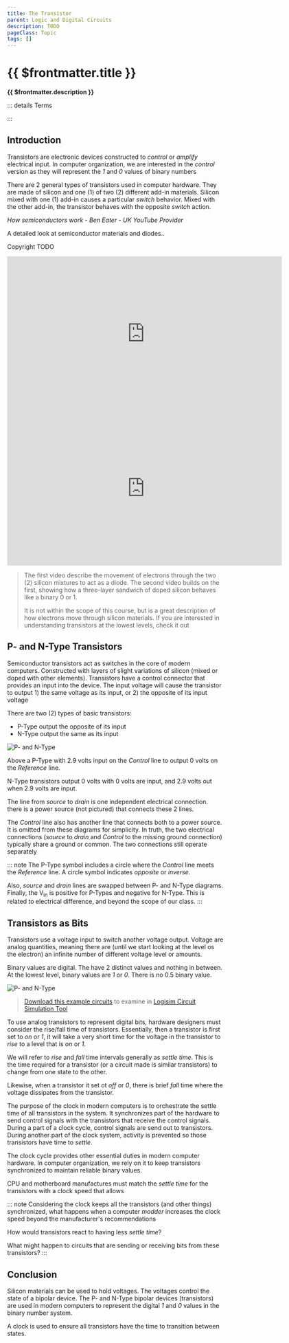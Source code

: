 ```yaml
---
title: The Transistor
parent: Logic and Digital Circuits
description: TODO
pageClass: Topic
tags: []
---
```


<script setup>
import KeyConcepts from '../../.vitepress/components/KeyConcepts.vue'
</script>

# {{ $frontmatter.title }}
**{{ $frontmatter.description }}**

<KeyConcepts :ConceptArray= "[
{
  Concept:'Simple Chemistry and a Little Voltage',
  Details:'Using 2 variations of silicon, transistors can physically represent the digital zero (0) and one (1) values that represent the basic numeric units'
},
{
  Concept:'Timing is Critical when using Transistors to Hold Digital States',
  Details:'Using an analog signal like voltage to represent digital values requires a brief time period of transistors to settle to a 0 or 1 state'
}
]" />

::: details Terms
<!--@include: @/TextSnippets/Foundations/LogicAndDigitalCircuits_Terms.md-->
:::

## Introduction

Transistors are electronic devices constructed to *control* or *amplify* electrical input. In computer organization, we are interested in the *control* version as they will represent the *1* and *0* values of binary numbers

There are 2 general types of transistors used in computer hardware. They are made of silicon and one (1) of two (2) different add-in materials. Silicon mixed with one (1) add-in causes a particular *switch* behavior. Mixed with the other add-in, the transistor behaves with the opposite *switch* action.

*How semiconductors work - Ben Eater - UK YouTube Provider*
<p>A detailed look at semiconductor materials and diodes..</p> <p>Copyright TODO</p> 
<iframe width="640" height="360"  src="https://www.youtube.com/embed/33vbFFFn04k" title="YouTube video player" frameborder="0" allow="accelerometer; autoplay; clipboard-write; encrypted-media; gyroscope; picture-in-picture" allowfullscreen></iframe>


<iframe width="640" height="360"  src="https://www.youtube.com/embed/DXvAlwMAxiA" title="YouTube video player" frameborder="0" allow="accelerometer; autoplay; clipboard-write; encrypted-media; gyroscope; picture-in-picture" allowfullscreen></iframe>

> The first video describe the movement of electrons through the two (2) silicon mixtures to act as a diode. The second video builds on the first, showing how a three-layer sandwich of doped silicon behaves like a binary 0 or 1. 
> 
> It is not within the scope of this course, but is a great description of how electrons move through silicon materials. If you are interested in understanding transistors at the lowest levels, check it out

## P- and N-Type Transistors
Semiconductor transistors act as switches in the core of modern computers. Constructed with layers of slight variations of silicon (mixed or doped with other elements). Transistors have a control connector that provides an input into the device. The input voltage will cause the transistor to output 1) the same voltage as its input, or 2) the opposite of its input voltage

There are two (2) types of basic transistors:
- P-Type output the opposite of its input
- N-Type output the same as its input

![P- and N-Type](/images/Circuits/PNTypeElectricalFunctions.png)

Above a P-Type with 2.9 volts input on the *Control* line to output 0 volts on the *Reference* line.

N-Type transistors output 0 volts with 0 volts are input, and 2.9 volts out when 2.9 volts are input.

The line from *source* to *drain* is one independent electrical connection. there is a power source (not pictured) that connects these 2 lines.

The *Control* line also has another line that connects both to a power source. It is omitted from these diagrams for simplicity. In truth, the two electrical connections (*source* to *drain* and *Control* to the missing ground connection) typically share a ground or common. The two connections still operate separately

::: note
The P-Type symbol includes a circle where the *Control* line meets the *Reference* line. A circle symbol indicates *opposite* or *inverse*.

Also, *source* and *drain* lines are swapped between P- and N-Type diagrams. Finally, the V<sub>in</sub> is positive for P-Types and negative for N-Type. This is related to electrical difference, and beyond the scope of our class.
:::

## Transistors as Bits
Transistors use a voltage input to switch another voltage output. Voltage are analog quantities, meaning there are (until we start looking at the level os the electron) an infinite number of different voltage level or amounts.

Binary values are digital. The have 2 distinct values and nothing in between. At the lowest level, binary values are *1* or *0*. There is no 0.5 binary value.

![P- and N-Type](/images/Circuits/PNTypeBinaryFunctions.png)

> [Download this example circuits](@/public/downloads/Logisim/Transistors.circ) to examine in [Logisim Circuit Simulation Tool](http://www.cburch.com/logisim/)

To use analog transistors to represent digital bits, hardware designers must consider the rise/fall time of transistors. Essentially, then a transistor is first set to *on* or *1*, it will take a very short time for the voltage in the transistor to *rise* to a level that is *on* or *1*.

We will refer to *rise* and *fall* time intervals generally as *settle time*. This is the time required for a transistor (or a circuit made is similar transistors) to change from one state to the other.

Likewise, when a transistor it set ot *off* or *0*, there is brief *fall* time where the voltage dissipates from the transistor.

The purpose of the clock in modern computers is to orchestrate the settle time of all transistors in the system. It synchronizes part of the hardware to send control signals with the transistors that receive the control signals. During a part of a clock cycle, control signals are send out to transistors. During another part of the clock system, activity is prevented so those transistors have time to *settle*.

The clock cycle provides other essential duties in modern computer hardware. In computer organization, we rely on it to keep transistors synchronized to maintain reliable binary values.

CPU and motherboard manufactures must match the *settle time* for the transistors with a clock speed that allows 

::: note
Considering the clock keeps all the transistors (and other things) synchronized, what happens when a computer *modder* increases the clock speed beyond the manufacturer's recommendations

How would transistors react to having less *settle time*?

What might happen to circuits that are sending or receiving bits from these transistors?
:::

## Conclusion

Silicon materials can be used to hold voltages. The voltages control the state of a bipolar device. The P- and N-Type bipolar devices (transistors) are used in modern computers to represent the digital *1* and *0* values in the binary number system.

A clock is used to ensure all transistors have the time to transition between states.